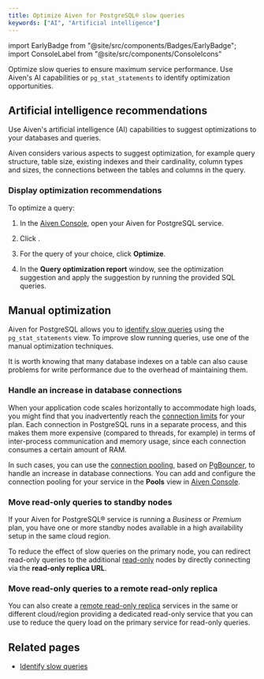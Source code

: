 ```yaml
---
title: Optimize Aiven for PostgreSQL® slow queries
keywords: ["AI", "Artificial intelligence"]
---
```


import EarlyBadge from "@site/src/components/Badges/EarlyBadge";
import ConsoleLabel from "@site/src/components/ConsoleIcons"

Optimize slow queries to ensure maximum service performance. Use Aiven's AI capabilities or  `pg_stat_statements` to identify optimization opportunities.

## Artificial intelligence recommendations <EarlyBadge/>

Use Aiven's artificial intelligence (<abbr>AI</abbr>) capabilities to suggest optimizations to
your databases and queries.

Aiven considers various aspects to suggest optimization, for example query
structure, table size, existing indexes and their cardinality, column types and
sizes, the connections between the tables and columns in the query.

### Display optimization recommendations

To optimize a query:

1. In the [Aiven Console](https://console.aiven.io/login), open your Aiven for
   PostgreSQL service.
1. Click <ConsoleLabel name="AI insights"/>.
1. For the query of your choice, click **Optimize**.
1. In the **Query optimization report** window, see the optimization suggestion and apply
   the suggestion by running the provided SQL queries.

   <!-- :::note
   - To display alternative optimization recommendations, click **Advanced options**.
   - To display the diff view, click **Query diff**.
   - To display explanations about the optimization, click **optimization details**.
   ::: -->

## Manual optimization

Aiven for PostgreSQL allows you to [identify slow queries](/docs/products/postgresql/howto/identify-pg-slow-queries) using the `pg_stat_statements` view. To improve slow running
queries, use one of the manual optimization techniques.

It is worth knowing that many database indexes on a table can also cause
problems for write performance due to the overhead of maintaining them.

### Handle an increase in database connections

When your application code scales horizontally to accommodate high
loads, you might find that you inadvertently reach the
[connection limits](/docs/products/postgresql/reference/pg-connection-limits) for your
plan. Each connection in PostgreSQL runs in a
separate process, and this makes them more expensive (compared to
threads, for example) in terms of inter-process communication and memory
usage, since each connection consumes a certain amount of RAM.

In such cases, you can use the
[connection pooling](/docs/products/postgresql/concepts/pg-connection-pooling),
based on [PgBouncer](https://www.pgbouncer.org), to handle
an increase in database connections. You can add and configure the
connection pooling for your service in the **Pools** view in [Aiven
Console](https://console.aiven.io/).

### Move read-only queries to standby nodes

If your Aiven for PostgreSQL® service is running a *Business* or
*Premium* plan, you have one or more standby nodes available in a high
availability setup in the same cloud region.

To reduce the effect of slow queries on the primary node, you can
redirect read-only queries to the additional
[read-only](create-read-replica) nodes by
directly connecting via the **read-only replica URL**.

### Move read-only queries to a remote read-only replica

You can also create a
[remote read-only replica](create-read-replica) services in the same or different cloud/region providing a
dedicated read-only service that you can use to reduce the query load on
the primary service for read-only queries.

## Related pages

- [Identify slow queries](/docs/products/postgresql/howto/identify-pg-slow-queries)
